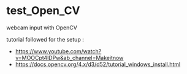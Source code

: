 # test_Open_CV
webcam input with OpenCV


tutorial followed for the setup : 
+ https://www.youtube.com/watch?v=MOOCpt4lDPw&ab_channel=Makeitnow
+ https://docs.opencv.org/4.x/d3/d52/tutorial_windows_install.html

